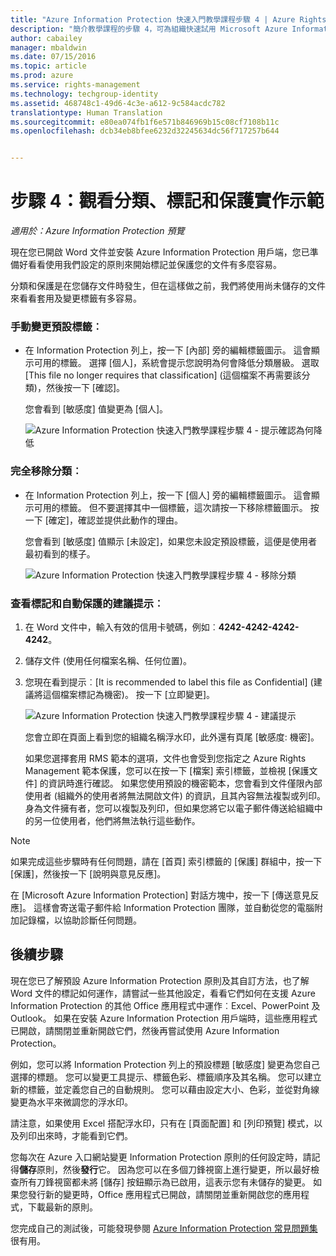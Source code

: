 ```yaml
---
title: "Azure Information Protection 快速入門教學課程步驟 4 | Azure Rights Management"
description: "簡介教學課程的步驟 4，可為組織快速試用 Microsoft Azure Information Protection，只有 4 個步驟，花費時間不超過 15 分鐘。"
author: cabailey
manager: mbaldwin
ms.date: 07/15/2016
ms.topic: article
ms.prod: azure
ms.service: rights-management
ms.technology: techgroup-identity
ms.assetid: 468748c1-49d6-4c3e-a612-9c584acdc782
translationtype: Human Translation
ms.sourcegitcommit: e80ea074fb1f6e571b846969b15c08cf7108b11c
ms.openlocfilehash: dcb34eb8bfee6232d32245634dc56f717257b644


---
```


# 步驟 4：觀看分類、標記和保護實作示範 

*適用於：Azure Information Protection 預覽*

現在您已開啟 Word 文件並安裝 Azure Information Protection 用戶端，您已準備好看看使用我們設定的原則來開始標記並保護您的文件有多麼容易。

分類和保護是在您儲存文件時發生，但在這樣做之前，我們將使用尚未儲存的文件來看看套用及變更標籤有多容易。

### 手動變更預設標籤︰

- 在 Information Protection 列上，按一下 [內部] 旁的編輯標籤圖示。 這會顯示可用的標籤。 選擇 [個人]，系統會提示您說明為何會降低分類層級。 選取 [This file no longer requires that classification] (這個檔案不再需要該分類)，然後按一下 [確認]。  

    您會看到 [敏感度] 值變更為 [個人]。

    ![Azure Information Protection 快速入門教學課程步驟 4 - 提示確認為何降低](../media/confirm-lowering.png)

### 完全移除分類︰

- 在 Information Protection 列上，按一下 [個人] 旁的編輯標籤圖示。 這會顯示可用的標籤。 但不要選擇其中一個標籤，這次請按一下移除標籤圖示。 按一下 [確定]，確認並提供此動作的理由。  

    您會看到 [敏感度] 值顯示 [未設定]，如果您未設定預設標籤，這便是使用者最初看到的樣子。

    ![Azure Information Protection 快速入門教學課程步驟 4 - 移除分類](../media/sensitivity-not-set.png)


### 查看標記和自動保護的建議提示︰

1. 在 Word 文件中，輸入有效的信用卡號碼，例如︰**4242-4242-4242-4242**。 

2. 儲存文件 (使用任何檔案名稱、任何位置)。 

3. 您現在看到提示︰[It is recommended to label this file as Confidential] (建議將這個檔案標記為機密)。 按一下 [立即變更]。

    ![Azure Information Protection 快速入門教學課程步驟 4 - 建議提示](../media/change-now.png)

    您會立即在頁面上看到您的組織名稱浮水印，此外還有頁尾 [敏感度: 機密]。 

    如果您選擇套用 RMS 範本的選項，文件也會受到您指定之 Azure Rights Management 範本保護，您可以在按一下 [檔案] 索引標籤，並檢視 [保護文件] 的資訊時進行確認。 如果您使用預設的機密範本，您會看到文件僅限內部使用者 (組織外的使用者將無法開啟文件) 的資訊，且其內容無法複製或列印。 身為文件擁有者，您可以複製及列印，但如果您將它以電子郵件傳送給組織中的另一位使用者，他們將無法執行這些動作。

> [!NOTE]
>如果完成這些步驟時有任何問題，請在 [首頁] 索引標籤的 [保護] 群組中，按一下 [保護]，然後按一下 [說明與意見反應]。 
>
>在 [Microsoft Azure Information Protection] 對話方塊中，按一下 [傳送意見反應]。 這樣會寄送電子郵件給 Information Protection 團隊，並自動從您的電腦附加記錄檔，以協助診斷任何問題。

##  後續步驟

現在您已了解預設 Azure Information Protection 原則及其自訂方法，也了解 Word 文件的標記如何運作，請嘗試一些其他設定，看看它們如何在支援 Azure Information Protection 的其他 Office 應用程式中運作︰Excel、PowerPoint 及 Outlook。 如果在安裝 Azure Information Protection 用戶端時，這些應用程式已開啟，請關閉並重新開啟它們，然後再嘗試使用 Azure Information Protection。

例如，您可以將 Information Protection 列上的預設標題 [敏感度] 變更為您自己選擇的標題。 您可以變更工具提示、標籤色彩、標籤順序及其名稱。 您可以建立新的標籤，並定義您自己的自動規則。 您可以藉由設定大小、色彩，並從對角線變更為水平來微調您的浮水印。

請注意，如果使用 Excel 搭配浮水印，只有在 [頁面配置] 和 [列印預覽] 模式，以及列印出來時，才能看到它們。

您每次在 Azure 入口網站變更 Information Protection 原則的任何設定時，請記得**儲存**原則，然後**發行**它。 因為您可以在多個刀鋒視窗上進行變更，所以最好檢查所有刀鋒視窗都未將 [儲存] 按鈕顯示為已啟用，這表示您有未儲存的變更。 如果您發行新的變更時，Office 應用程式已開啟，請關閉並重新開啟您的應用程式，下載最新的原則。

您完成自己的測試後，可能發現參閱 [Azure Information Protection 常見問題集](faq.md)很有用。




<!--HONumber=Jul16_HO3-->


